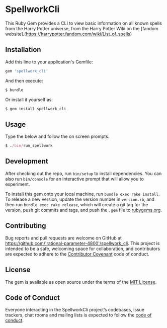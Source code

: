 # SpellworkCli

This Ruby Gem provides a CLI to view basic information on all known spells from the Harry Potter universe, from the Harry Potter Wiki on the [fandom website].(https://harrypotter.fandom.com/wiki/List_of_spells)

## Installation

Add this line to your application's Gemfile:

```ruby
gem 'spellwork_cli'
```

And then execute:

```ruby
$ bundle
```

Or install it yourself as:
```ruby
$ gem install spellwork_cli
```

## Usage

Type the below and follow the on screen prompts.

```ruby
$ ./bin/run_spellwork
```

## Development

After checking out the repo, run `bin/setup` to install dependencies. You can also run `bin/console` for an interactive prompt that will allow you to experiment.

To install this gem onto your local machine, run `bundle exec rake install`. To release a new version, update the version number in `version.rb`, and then run `bundle exec rake release`, which will create a git tag for the version, push git commits and tags, and push the `.gem` file to [rubygems.org](https://rubygems.org).

## Contributing

Bug reports and pull requests are welcome on GitHub at https://github.com/'rational-parameter-4800'/spellwork_cli. This project is intended to be a safe, welcoming space for collaboration, and contributors are expected to adhere to the [Contributor Covenant](http://contributor-covenant.org) code of conduct.

## License

The gem is available as open source under the terms of the [MIT License](https://opensource.org/licenses/MIT).

## Code of Conduct

Everyone interacting in the SpellworkCli project’s codebases, issue trackers, chat rooms and mailing lists is expected to follow the [code of conduct](https://github.com/'rational-parameter-4800'/spellwork_cli/blob/master/CODE_OF_CONDUCT.md).
